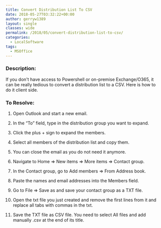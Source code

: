 ```yaml
---
title: Convert Distribution List To CSV
date: 2018-05-27T03:32:22+00:00
author: gerryw1389
layout: single
classes: wide
permalink: /2018/05/convert-distribution-list-to-csv/
categories:
  - LocalSoftware
tags:
  - MSOffice
---
```

<!--more-->

### Description:

If you don't have access to Powershell or on-premise Exchange/O365, it can be really tedious to convert a distribution list to a CSV. Here is how to do it client side.

### To Resolve:

1. Open Outlook and start a new email.

2. In the &#8220;To&#8221; field, type in the distribution group you want to expand.

3. Click the plus + sign to expand the members.

4. Select all members of the distribution list and copy them.

5. You can close the email as you do not need it anymore.

6. Navigate to Home => New items => More items => Contact group.

7. In the Contact group, go to Add members => From Address book.

8. Paste the names and email addresses into the Members field.

9. Go to File => Save as and save your contact group as a TXT file.

10. Open the txt file you just created and remove the first lines from it and replace all tabs with commas in the txt.

11. Save the TXT file as CSV file. You need to select All files and add manually .csv at the end of its title.